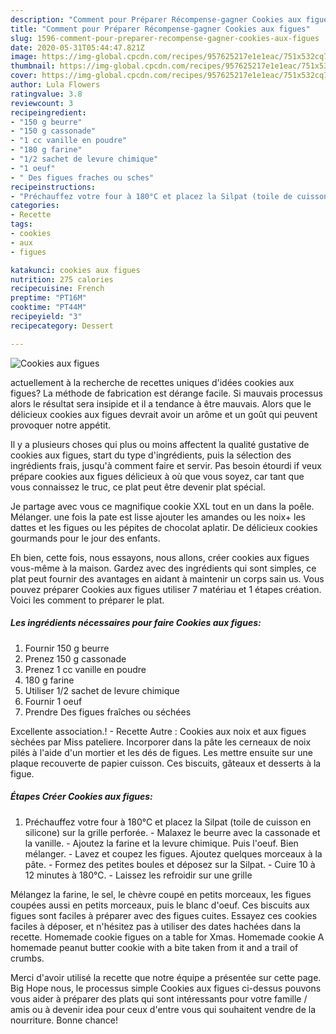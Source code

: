 ```yaml
---
description: "Comment pour Préparer Récompense-gagner Cookies aux figues"
title: "Comment pour Préparer Récompense-gagner Cookies aux figues"
slug: 1596-comment-pour-preparer-recompense-gagner-cookies-aux-figues
date: 2020-05-31T05:44:47.821Z
image: https://img-global.cpcdn.com/recipes/957625217e1e1eac/751x532cq70/cookies-aux-figues-photo-principale-de-la-recette.jpg
thumbnail: https://img-global.cpcdn.com/recipes/957625217e1e1eac/751x532cq70/cookies-aux-figues-photo-principale-de-la-recette.jpg
cover: https://img-global.cpcdn.com/recipes/957625217e1e1eac/751x532cq70/cookies-aux-figues-photo-principale-de-la-recette.jpg
author: Lula Flowers
ratingvalue: 3.8
reviewcount: 3
recipeingredient:
- "150 g beurre"
- "150 g cassonade"
- "1 cc vanille en poudre"
- "180 g farine"
- "1/2 sachet de levure chimique"
- "1 oeuf"
- " Des figues fraches ou sches"
recipeinstructions:
- "Préchauffez votre four à 180°C et placez la Silpat (toile de cuisson en silicone) sur la grille perforée. Malaxez le beurre avec la cassonade et la vanille. Ajoutez la farine et la levure chimique. Puis l&#39;oeuf. Bien mélanger.  Lavez et coupez les figues. Ajoutez quelques morceaux à la pâte. Formez des petites boules et déposez sur la Silpat.  Cuire 10 à 12 minutes à 180°C.  Laissez les refroidir sur une grille"
categories:
- Recette
tags:
- cookies
- aux
- figues

katakunci: cookies aux figues 
nutrition: 275 calories
recipecuisine: French
preptime: "PT16M"
cooktime: "PT44M"
recipeyield: "3"
recipecategory: Dessert

---
```



![Cookies aux figues](https://img-global.cpcdn.com/recipes/957625217e1e1eac/751x532cq70/cookies-aux-figues-photo-principale-de-la-recette.jpg)

actuellement à la recherche de recettes uniques d'idées cookies aux figues? La méthode de fabrication est dérange facile. Si mauvais processus alors le résultat sera insipide et il a tendance à être mauvais. Alors que le délicieux cookies aux figues devrait avoir un arôme et un goût qui peuvent provoquer notre appétit.

Il y a plusieurs choses qui plus ou moins affectent la qualité gustative de cookies aux figues, start du type d'ingrédients, puis la sélection des ingrédients frais, jusqu'à comment faire et servir. Pas besoin étourdi if veux prépare cookies aux figues délicieux à où que vous soyez, car tant que vous connaissez le truc, ce plat peut être devenir plat spécial.

Je partage avec vous ce magnifique cookie XXL tout en un dans la poêle. Mélanger. une fois la pate est lisse ajouter les amandes ou les noix+ les dattes et les figues ou les pépites de chocolat aplatir. De délicieux cookies gourmands pour le jour des enfants.


Eh bien, cette fois, nous essayons, nous allons, créer cookies aux figues vous-même à la maison. Gardez avec des ingrédients qui sont simples, ce plat peut fournir des avantages en aidant à maintenir un corps sain us. Vous pouvez préparer Cookies aux figues utiliser 7 matériau et 1 étapes création. Voici les comment to préparer le plat.

<!--inarticleads1-->

##### Les ingrédients nécessaires pour faire Cookies aux figues:

1. Fournir 150 g beurre
1. Prenez 150 g cassonade
1. Prenez 1 cc vanille en poudre
1.  180 g farine
1. Utiliser 1/2 sachet de levure chimique
1. Fournir 1 oeuf
1. Prendre  Des figues fraîches ou séchées


Excellente association.! - Recette Autre : Cookies aux noix et aux figues sèchées par Miss pateliere. Incorporer dans la pâte les cerneaux de noix pilés à l&#39;aide d&#39;un mortier et les dés de figues. Les mettre ensuite sur une plaque recouverte de papier cuisson. Ces biscuits, gâteaux et desserts à la figue. 

<!--inarticleads2-->

##### Étapes Créer Cookies aux figues:

1. Préchauffez votre four à 180°C et placez la Silpat (toile de cuisson en silicone) sur la grille perforée. - Malaxez le beurre avec la cassonade et la vanille. - Ajoutez la farine et la levure chimique. Puis l&#39;oeuf. Bien mélanger.  - Lavez et coupez les figues. Ajoutez quelques morceaux à la pâte. - Formez des petites boules et déposez sur la Silpat.  - Cuire 10 à 12 minutes à 180°C.  - Laissez les refroidir sur une grille


Mélangez la farine, le sel, le chèvre coupé en petits morceaux, les figues coupées aussi en petits morceaux, puis le blanc d&#39;oeuf. Ces biscuits aux figues sont faciles à préparer avec des figues cuites. Essayez ces cookies faciles à déposer, et n&#39;hésitez pas à utiliser des dates hachées dans la recette. Homemade cookie figues on a table for Xmas. Homemade cookie A homemade peanut butter cookie with a bite taken from it and a trail of crumbs. 


Merci d'avoir utilisé la recette que notre équipe a présentée sur cette page. Big Hope nous, le processus simple Cookies aux figues ci-dessus pouvons vous aider à préparer des plats qui sont intéressants pour votre famille / amis ou à devenir idea pour ceux d'entre vous qui souhaitent vendre de la nourriture. Bonne chance!
